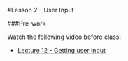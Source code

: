 #Lesson 2 - User Input

###Pre-work

Watch the following video before class:

* [Lecture 12 - Getting user input](https://www.udemy.com/java-tutorial/#/lecture/135297)
